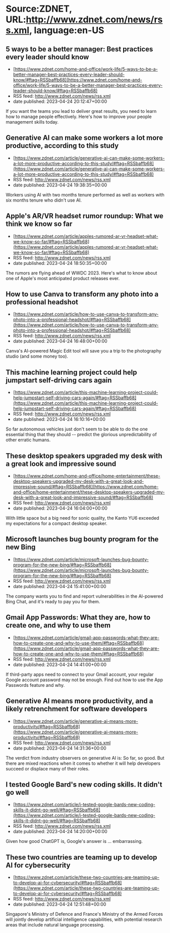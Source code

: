 # Source:ZDNET, URL:http://www.zdnet.com/news/rss.xml, language:en-US

## 5 ways to be a better manager: Best practices every leader should know
 - [https://www.zdnet.com/home-and-office/work-life/5-ways-to-be-a-better-manager-best-practices-every-leader-should-know/#ftag=RSSbaffb68](https://www.zdnet.com/home-and-office/work-life/5-ways-to-be-a-better-manager-best-practices-every-leader-should-know/#ftag=RSSbaffb68)
 - RSS feed: http://www.zdnet.com/news/rss.xml
 - date published: 2023-04-24 20:12:47+00:00

If you want the teams you lead to deliver great results, you need to learn how to manage people effectively. Here's how to improve your people management skills today.

## Generative AI can make some workers a lot more productive, according to this study
 - [https://www.zdnet.com/article/generative-ai-can-make-some-workers-a-lot-more-productive-according-to-this-study/#ftag=RSSbaffb68](https://www.zdnet.com/article/generative-ai-can-make-some-workers-a-lot-more-productive-according-to-this-study/#ftag=RSSbaffb68)
 - RSS feed: http://www.zdnet.com/news/rss.xml
 - date published: 2023-04-24 19:38:35+00:00

Workers using AI with two months tenure performed as well as workers with six months tenure who didn't use AI.

## Apple's AR/VR headset rumor roundup: What we think we know so far
 - [https://www.zdnet.com/article/apples-rumored-ar-vr-headset-what-we-know-so-far/#ftag=RSSbaffb68](https://www.zdnet.com/article/apples-rumored-ar-vr-headset-what-we-know-so-far/#ftag=RSSbaffb68)
 - RSS feed: http://www.zdnet.com/news/rss.xml
 - date published: 2023-04-24 18:50:35+00:00

The rumors are flying ahead of WWDC 2023. Here's what to know about one of Apple's most anticipated product releases ever.

## How to use Canva to transform any photo into a professional headshot
 - [https://www.zdnet.com/article/how-to-use-canva-to-transform-any-photo-into-a-professional-headshot/#ftag=RSSbaffb68](https://www.zdnet.com/article/how-to-use-canva-to-transform-any-photo-into-a-professional-headshot/#ftag=RSSbaffb68)
 - RSS feed: http://www.zdnet.com/news/rss.xml
 - date published: 2023-04-24 16:48:00+00:00

Canva's AI-powered Magic Edit tool will save you a trip to the photography studio (and some money too).

## This machine learning project could help jumpstart self-driving cars again
 - [https://www.zdnet.com/article/this-machine-learning-project-could-help-jumpstart-self-driving-cars-again/#ftag=RSSbaffb68](https://www.zdnet.com/article/this-machine-learning-project-could-help-jumpstart-self-driving-cars-again/#ftag=RSSbaffb68)
 - RSS feed: http://www.zdnet.com/news/rss.xml
 - date published: 2023-04-24 16:10:16+00:00

So far autonomous vehicles just don't seem to be able to do the one essential thing that they should -- predict the glorious unpredictability of other erratic humans.

## These desktop speakers upgraded my desk with a great look and impressive sound
 - [https://www.zdnet.com/home-and-office/home-entertainment/these-desktop-speakers-upgraded-my-desk-with-a-great-look-and-impressive-sound/#ftag=RSSbaffb68](https://www.zdnet.com/home-and-office/home-entertainment/these-desktop-speakers-upgraded-my-desk-with-a-great-look-and-impressive-sound/#ftag=RSSbaffb68)
 - RSS feed: http://www.zdnet.com/news/rss.xml
 - date published: 2023-04-24 16:04:00+00:00

With little space but a big need for sonic quality, the Kanto YU6 exceeded my expectations for a compact desktop speaker.

## Microsoft launches bug bounty program for the new Bing
 - [https://www.zdnet.com/article/microsoft-launches-bug-bounty-program-for-the-new-bing/#ftag=RSSbaffb68](https://www.zdnet.com/article/microsoft-launches-bug-bounty-program-for-the-new-bing/#ftag=RSSbaffb68)
 - RSS feed: http://www.zdnet.com/news/rss.xml
 - date published: 2023-04-24 15:41:00+00:00

The company wants you to find and report vulnerabilities in the AI-powered Bing Chat, and it's ready to pay you for them.

## Gmail App Passwords: What they are, how to create one, and why to use them
 - [https://www.zdnet.com/article/gmail-app-passwords-what-they-are-how-to-create-one-and-why-to-use-them/#ftag=RSSbaffb68](https://www.zdnet.com/article/gmail-app-passwords-what-they-are-how-to-create-one-and-why-to-use-them/#ftag=RSSbaffb68)
 - RSS feed: http://www.zdnet.com/news/rss.xml
 - date published: 2023-04-24 14:41:00+00:00

If third-party apps need to connect to your Gmail account, your regular Google account password may not be enough. Find out how to use the App Passwords feature and why.

## Generative AI means more productivity, and a likely retrenchment for software developers
 - [https://www.zdnet.com/article/generative-ai-means-more-productivity/#ftag=RSSbaffb68](https://www.zdnet.com/article/generative-ai-means-more-productivity/#ftag=RSSbaffb68)
 - RSS feed: http://www.zdnet.com/news/rss.xml
 - date published: 2023-04-24 14:31:36+00:00

The verdict from industry observers on generative AI is: So far, so good. But there are mixed reactions when it comes to whether it will help developers succeed or displace many of their roles.

## I tested Google Bard's new coding skills. It didn't go well
 - [https://www.zdnet.com/article/i-tested-google-bards-new-coding-skills-it-didnt-go-well/#ftag=RSSbaffb68](https://www.zdnet.com/article/i-tested-google-bards-new-coding-skills-it-didnt-go-well/#ftag=RSSbaffb68)
 - RSS feed: http://www.zdnet.com/news/rss.xml
 - date published: 2023-04-24 14:20:00+00:00

Given how good ChatGPT is, Google's answer is … embarrassing.

## These two countries are teaming up to develop AI for cybersecurity
 - [https://www.zdnet.com/article/these-two-countries-are-teaming-up-to-develop-ai-for-cybersecurity/#ftag=RSSbaffb68](https://www.zdnet.com/article/these-two-countries-are-teaming-up-to-develop-ai-for-cybersecurity/#ftag=RSSbaffb68)
 - RSS feed: http://www.zdnet.com/news/rss.xml
 - date published: 2023-04-24 12:51:48+00:00

Singapore's Ministry of Defence and France's Ministry of the Armed Forces will jointly develop artificial intelligence capabilities, with potential research areas that include natural language processing.

